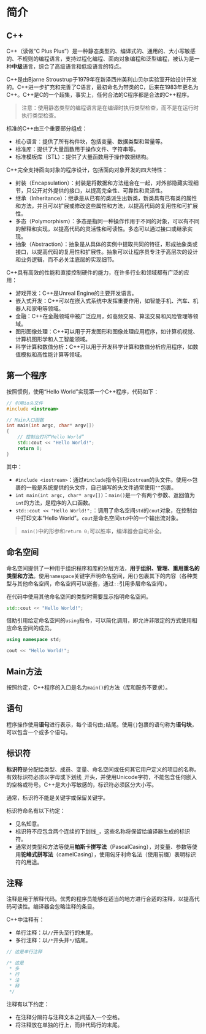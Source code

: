 # 简介

## C++

C++（读做“C Plus Plus”）是一种静态类型的、编译式的、通用的、大小写敏感的、不规则的编程语言，支持过程化编程、面向对象编程和泛型编程，被认为是一种**中级**语言，综合了高级语言和低级语言的特点。

C++是由Bjarne Stroustrup于1979年在新泽西州美利山贝尔实验室开始设计开发的。C++进一步扩充和完善了C语言，最初命名为带类的C，后来在1983年更名为C++。C++是C的一个超集，事实上，任何合法的C程序都是合法的C++程序。

> 注意：使用静态类型的编程语言是在编译时执行类型检查，而不是在运行时执行类型检查。

标准的C++由三个重要部分组成：

- 核心语言：提供了所有构件块，包括变量、数据类型和常量等。
- 标准库：提供了大量函数用于操作文件、字符串等。
- 标准模板库（STL）：提供了大量函数用于操作数据结构。

C++完全支持面向对象的程序设计，包括面向对象开发的四大特性：

- 封装（Encapsulation）：封装是将数据和方法组合在一起，对外部隐藏实现细节，只公开对外提供的接口，以提高完全性、可靠性和灵活性。
- 继承（Inheritance）：继承是从已有的类派生出新类，新类具有已有类的属性和方法，并且可以扩展或修改这些属性和方法，以提高代码的复用性和可扩展性。
- 多态（Polymorphism）：多态是指同一种操作作用于不同的对象，可以有不同的解释和实现，以提高代码的灵活性和可读性。多态可以通过接口或继承实现。
- 抽象（Abstraction）：抽象是从具体的实例中提取共同的特征，形成抽象类或接口，以提高代码的复用性和扩展性。抽象可以让程序员专注于高层次的设计和业务逻辑，而不必关注底层的实现细节。

C++具有高效的性能和直接控制硬件的能力，在许多行业和领域都有广泛的应用：

- 游戏开发：C++是Unreal Engine的主要开发语言。
- 嵌入式开发：C++可以在嵌入式系统中发挥重要作用，如智能手机、汽车、机器人和家电等领域。
- 金融：C++在金融领域中被广泛应用，如高频交易、算法交易和风险管理等领域。
- 图形图像处理：C++可以用于开发图形和图像处理应用程序，如计算机视觉、计算机图形学和人工智能领域。
- 科学计算和数值分析：C++可以用于开发科学计算和数值分析应用程序，如数值模拟和高性能计算等领域。

## 第一个程序

按照惯例，使用“Hello World”实现第一个C++程序，代码如下：

```cpp
// 引用io头文件
#include <iostream>

// Main入口函数
int main(int argc, char* argv[])
{
    // 控制台打印“Hello World”
    std::cout << "Hello World!";
    return 0;
}
```

其中：

- `#include <iostream>`：通过`#include`指令引用`iostream`的头文件。使用`<>`包裹的一般是系统提供的头文件，自己编写的头文件通常使用`""`包裹。
- `int main(int argc, char* argv[])`：`main()`是一个有两个参数、返回值为`int`的方法，是程序的入口函数。
- `std::cout << "Hello World!";`：调用了命名空间`std`的`cout`对象，在控制台中打印文本“Hello World”。`cout`是命名空间`std`中的一个输出流对象。

> `main()`中的形参和`return 0;`可以胜率，编译器会自动补全。

## 命名空间

命名空间提供了一种用于组织程序和库的分层方法，**用于组织、管理、重用重名的类型和方法**。使用`namespace`关键字声明命名空间，用`{}`包裹其下的内容（各种类型与其他命名空间，命名空间可以嵌套，通过`::`引用多层命名空间）。

在代码中使用其他命名空间的类型时需要显示指明命名空间。

```cpp
std::cout << "Hello World!";
```

借助引用给定命名空间的`using`指令，可以简化调用，即允许非限定的方式使用相应命名空间的成员。

```cpp
using namespace std;

cout << "Hello World!";
```

## Main方法

按照约定，C++程序的入口是名为`main()`的方法（库和服务不要求）。

## 语句

程序操作使用**语句**进行表示，每个语句由`;`结尾。使用`{}`包裹的语句称为**语句块**，可以包含一个或多个语句。

## 标识符

**标识符**是分配给类型、成员、变量、命名空间或任何其它用户定义的项目的名称。有效标识符必须以字母或下划线`_`开头，并使用Unicode字符，不能包含任何嵌入的空格或符号。C++是大小写敏感的，标识符必须区分大小写。

通常，标识符不能是关键字或保留关键字。

标识符命名有以下约定：

- 见名知意。
- 标识符不应包含两个连续的下划线`_`，这些名称将保留给编译器生成的标识符。
- 通常对类型和方法等使用**帕斯卡拼写法**（PascalCasing），对变量、参数等使用**驼峰式拼写法**（camelCasing），使用匈牙利命名法（使用前缀）表明标识符的用途。

## 注释

注释是用于解释代码。优秀的程序员能够在适当的地方进行合适的注释，以提高代码可读性。编译器会忽略注释的条目。

C++中注释有：

- 单行注释：以`//`开头至行的末尾。
- 多行注释：以`/*`开头并`*/`结尾。

```cpp
// 这是单行注释

/* 这是
 * 多
 * 行
 * 注
 * 释
 */
```

注释有以下约定：

- 在注释分隔符与注释文本之间插入一个空格。
- 将注释放在单独的行上，而非代码行的末尾。
